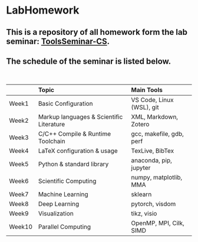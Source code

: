 # **LabHomework**

## This is a repository of all homework form the lab seminar: [ToolsSeminar-CS](https://github.com/chhzh123/ToolsSeminar-CS).</br>

## The schedule of the seminar is listed below.
</br>

|   |Topic|Main Tools|
|---|:-----|:-----|
|Week1|Basic Configuration|VS Code, Linux (WSL), git|
|Week2|Markup languages & Scientific Literature|XML, Markdown, Zotero|
|Week3|C/C++ Compile & Runtime Toolchain|gcc, makefile, gdb, perf|
|Week4|LaTeX configuration & usage|TexLive, BibTex|
|Week5|Python & standard library|anaconda, pip, jupyter|
|Week6|Scientific Computing|numpy, matplotlib, MMA|
|Week7|Machine Learning|sklearn|
|Week8|Deep Learning|pytorch, visdom|
|Week9|Visualization|tikz, visio|
|Week10|Parallel Computing|OpenMP, MPI, Cilk, SIMD|
